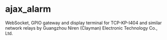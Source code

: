 # ajax_alarm
WebSocket, GPIO gateway and display terminal for TCP-KP-I404 and similar network relays by Guangzhou Niren (Clayman) Electronic Technology Co., Ltd.